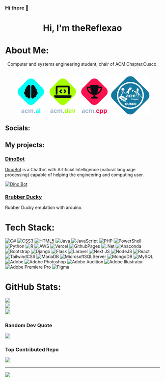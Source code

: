 ### Hi there 👋

<!--
**Gustav1503/gustav1503** is a ✨ _special_ ✨ repository because its `README.md` (this file) appears on your GitHub profile.

Here are some ideas to get you started:

- 🔭 I’m currently working on ...
- 🌱 I’m currently learning ...
- 👯 I’m looking to collaborate on ...
- 🤔 I’m looking for help with ...
- 💬 Ask me about ...
- 📫 How to reach me: ...
- 😄 Pronouns: ...
- ⚡ Fun fact: ...
-->

<link rel="stylesheet" href="https://cdnjs.cloudflare.com/ajax/libs/font-awesome/5.15.4/css/all.min.css">


# <center>Hi, I'm theReflexao  <i class="fas fa-paw" style="color:yellow"></i> </center>

# <i class="fas fa-graduation-cap" style="color:cyan"></i> About Me:
<center>Computer and systems engineering student, chair of ACM.Chapter.Cusco.</center>

<br>


<p align="center">
  <img src="ai.png" alt="AI" width="100">
  <img src="dev.png" alt="Dev" width="100">
  <img src="cpp.png" alt="CPP" width="100">
  <img src="acm.png" alt="ACM" width="125">
</p>

## <i class="fas fa-globe" style="color:red"></i> Socials:
<a href="https://facebook.com/pinguinos.enojados" style="color:blue"><i class="fab fa-facebook fa-2x"></i></a>
<a href="https://instagram.com/gatocalipsis_" style="color:#bc2a8d"><i class="fab fa-instagram fa-2x"></i></a>
<a href="https://youtube.com/@Gatonymous" style="color:red"><i class="fab fa-youtube fa-2x"></i></a>
<a href="https://github.com/gatonymous" style="color:lime"><i class="fab fa-github-alt fa-2x"></i></a>

## <i class="fas fa-school" style="color:orange"></i> My projects:
### [DinoBot](https://github.com/gatonymous/DinoBot)  <i class="fas fa-robot" style="color:blue"></i>
[DinoBot](https://github.com/gatonymous/DinoBot)
 is a Chatbot with Artificial Intelligence (natural language processing) capable of helping the engineering and computing user.

[![Dino Bot](dino.png)](https://github.com/gatonymous/DinoBot)

### [Rrubber Ducky](https://www.youtube.com/watch?v=efrvvtQzOrk)  <i class="fas fa-robot" style="color:blue"></i>
Rubber Ducky emulation with arduino.


# <i class="fas fa-laptop-code" style="color:lime"></i> Tech Stack:
![C#](https://img.shields.io/badge/c%23-%23239120.svg?style=for-the-badge&logo=csharp&logoColor=white) ![CSS3](https://img.shields.io/badge/css3-%231572B6.svg?style=for-the-badge&logo=css3&logoColor=white) ![HTML5](https://img.shields.io/badge/html5-%23E34F26.svg?style=for-the-badge&logo=html5&logoColor=white) ![Java](https://img.shields.io/badge/java-%23ED8B00.svg?style=for-the-badge&logo=openjdk&logoColor=white) ![JavaScript](https://img.shields.io/badge/javascript-%23323330.svg?style=for-the-badge&logo=javascript&logoColor=%23F7DF1E) ![PHP](https://img.shields.io/badge/php-%23777BB4.svg?style=for-the-badge&logo=php&logoColor=white) ![PowerShell](https://img.shields.io/badge/PowerShell-%235391FE.svg?style=for-the-badge&logo=powershell&logoColor=white) ![Python](https://img.shields.io/badge/python-3670A0?style=for-the-badge&logo=python&logoColor=ffdd54) ![R](https://img.shields.io/badge/r-%23276DC3.svg?style=for-the-badge&logo=r&logoColor=white) ![AWS](https://img.shields.io/badge/AWS-%23FF9900.svg?style=for-the-badge&logo=amazon-aws&logoColor=white) ![Vercel](https://img.shields.io/badge/vercel-%23000000.svg?style=for-the-badge&logo=vercel&logoColor=white) ![GithubPages](https://img.shields.io/badge/github%20pages-121013?style=for-the-badge&logo=github&logoColor=white) ![.Net](https://img.shields.io/badge/.NET-5C2D91?style=for-the-badge&logo=.net&logoColor=white) ![Anaconda](https://img.shields.io/badge/Anaconda-%2344A833.svg?style=for-the-badge&logo=anaconda&logoColor=white) ![Bootstrap](https://img.shields.io/badge/bootstrap-%238511FA.svg?style=for-the-badge&logo=bootstrap&logoColor=white) ![Django](https://img.shields.io/badge/django-%23092E20.svg?style=for-the-badge&logo=django&logoColor=white) ![Flask](https://img.shields.io/badge/flask-%23000.svg?style=for-the-badge&logo=flask&logoColor=white) ![Laravel](https://img.shields.io/badge/laravel-%23FF2D20.svg?style=for-the-badge&logo=laravel&logoColor=white) ![Next JS](https://img.shields.io/badge/Next-black?style=for-the-badge&logo=next.js&logoColor=white) ![NodeJS](https://img.shields.io/badge/node.js-6DA55F?style=for-the-badge&logo=node.js&logoColor=white) ![React](https://img.shields.io/badge/react-%2320232a.svg?style=for-the-badge&logo=react&logoColor=%2361DAFB) ![TailwindCSS](https://img.shields.io/badge/tailwindcss-%2338B2AC.svg?style=for-the-badge&logo=tailwind-css&logoColor=white) ![MariaDB](https://img.shields.io/badge/MariaDB-003545?style=for-the-badge&logo=mariadb&logoColor=white) ![MicrosoftSQLServer](https://img.shields.io/badge/Microsoft%20SQL%20Server-CC2927?style=for-the-badge&logo=microsoft%20sql%20server&logoColor=white) ![MongoDB](https://img.shields.io/badge/MongoDB-%234ea94b.svg?style=for-the-badge&logo=mongodb&logoColor=white) ![MySQL](https://img.shields.io/badge/mysql-%2300000f.svg?style=for-the-badge&logo=mysql&logoColor=white) ![Adobe](https://img.shields.io/badge/adobe-%23FF0000.svg?style=for-the-badge&logo=adobe&logoColor=white) ![Adobe Photoshop](https://img.shields.io/badge/adobe%20photoshop-%2331A8FF.svg?style=for-the-badge&logo=adobe%20photoshop&logoColor=white) ![Adobe Audition](https://img.shields.io/badge/Adobe%20Audition-9999FF.svg?style=for-the-badge&logo=Adobe%20Audition&logoColor=white) ![Adobe Illustrator](https://img.shields.io/badge/adobe%20illustrator-%23FF9A00.svg?style=for-the-badge&logo=adobe%20illustrator&logoColor=white) ![Adobe Premiere Pro](https://img.shields.io/badge/Adobe%20Premiere%20Pro-9999FF.svg?style=for-the-badge&logo=Adobe%20Premiere%20Pro&logoColor=white) ![Figma](https://img.shields.io/badge/figma-%23F24E1E.svg?style=for-the-badge&logo=figma&logoColor=white)


# <i class="fas fa-trophy" style="color:cyan"></i> GitHub Stats:
![](https://github-readme-stats.vercel.app/api?username=gatonymous&theme=gotham&hide_border=false&include_all_commits=false&count_private=false)<br/>
![](https://github-readme-streak-stats.herokuapp.com/?user=gatonymous&theme=gotham&hide_border=false)<br/>
![](https://github-readme-stats.vercel.app/api/top-langs/?username=gatonymous&theme=gotham&hide_border=false&include_all_commits=false&count_private=false&layout=compact)

### <i class="fas fa-quote-left" style="color:green"></i> Random Dev Quote
![](https://quotes-github-readme.vercel.app/api?type=vetical&theme=dark)

### <i class="fas fa-brain" style="color:cyan"></i> Top Contributed Repo
![](https://github-contributor-stats.vercel.app/api?username=gatonymous&limit=5&theme=dark&combine_all_yearly_contributions=true)

---
[![](https://visitcount.itsvg.in/api?id=gatonymous&icon=0&color=0)](https://visitcount.itsvg.in)

<!-- Proudly created with GPRM ( https://gprm.itsvg.in ) -->

